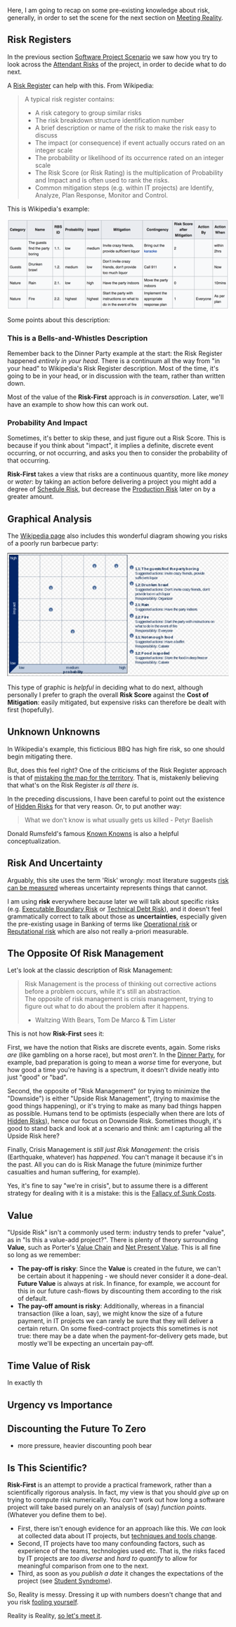 Here, I am going to recap on some pre-existing knowledge about risk, generally, in order to set the scene for the next section on [Meeting Reality](Meeting-Reality).  

## Risk Registers

In the previous section [Software Project Scenario](Software-Project-Scenario) we saw how you try to look across the [Attendant Risks](Attendant-Risk) of the project, in order to decide what to do next.  

A [Risk Register](https://en.wikipedia.org/wiki/Risk_register) can help with this.  From Wikipedia:

> A typical risk register contains:
> 
> - A risk category to group similar risks
> - The risk breakdown structure identification number
> - A brief description or name of the risk to make the risk easy to discuss
> - The impact (or consequence) if event actually occurs rated on an integer scale
> - The probability or likelihood of its occurrence rated on an integer scale
> - The Risk Score (or Risk Rating) is the multiplication of Probability and Impact and is often used to rank the risks.
> - Common mitigation steps (e.g. within IT projects) are Identify, Analyze, Plan Response, Monitor and Control.

This is Wikipedia's example:

![Wikipedia Risk Register](images/WikipediaRiskRegister2.png)

Some points about this description:

### This is a Bells-and-Whistles Description

Remember back to the Dinner Party example at the start: the Risk Register happened *entirely in your head*.  There is a continuum all the way from "in your head" to Wikipedia's Risk Register description.  Most of the time, it's going to be in your head, or in discussion with the team, rather than written down.   

Most of the value of the **Risk-First** approach is _in conversation_.  Later, we'll have an example to show how this can work out.

### Probability And Impact

Sometimes, it's better to skip these, and just figure out a Risk Score.  This is because if you think about "impact", it implies a definite, discrete event occurring, or not occurring, and asks you then to consider the probability of that occurring. 

**Risk-First** takes a view that risks are a continuous quantity, more like _money_ or _water_:  by taking an action before delivering a project you might add a degree of [Schedule Risk](Schedule-Risk), but decrease the [Production Risk](Production-Risk) later on by a greater amount.   


## Graphical Analysis

The [Wikipedia page](https://en.wikipedia.org/wiki/Risk_register) also includes this wonderful diagram showing you risks of a poorly run barbecue party:

![Wikipedia Risk Register](images/WikipediaRiskRegister1.png)

This type of graphic is _helpful_ in deciding what to do next, although personally I prefer to graph the overall **Risk Score** against the **Cost of Mitigation**:   easily mitigated, but expensive risks can therefore be dealt with first (hopefully).

## Unknown Unknowns

In Wikipedia's example, this ficticious BBQ has high fire risk, so one should begin mitigating there.  

But, does this feel right?  One of the criticisms of the Risk Register approach is that of [mistaking the map for the territory](Map-And-Territory).  That is, mistakenly believing that what's on the Risk Register _is all there is_.  

In the preceding discussions, I have been careful to point out the existence of [Hidden Risks](Attendant-Risk) for that very reason. Or, to put another way:

> What we don't know is what usually gets us killed 
>     - Petyr Baelish

Donald Rumsfeld's famous [Known Knowns](https://en.wikipedia.org/wiki/There_are_known_knowns) is also a helpful conceptualization.

## Risk And Uncertainty

Arguably, this site uses the term 'Risk' wrongly:  most literature suggests [risk can be measured](https://keydifferences.com/difference-between-risk-and-uncertainty.html) whereas uncertainty represents things that cannot.  

I am using **risk** everywhere because later we will talk about specific risks (e.g. [Executable Boundary Risk](Executable-Boundary-Risk) or [Technical Debt Risk](Technical-Debt)), and it doesn't feel grammatically correct to talk about those as **uncertainties**, especially given the pre-existing usage in Banking of terms like [Operational risk](https://en.wikipedia.org/wiki/Operational_risk) or [Reputational risk](https://www.investopedia.com/terms/r/reputational-risk.asp) which are also not really a-priori measurable.

## The Opposite Of Risk Management

Let's look at the classic description of Risk Management:

> Risk Management is the process of thinking out corrective actions before a problem occurs, while it's still an abstraction.  
> The opposite of risk management is crisis management, trying to figure out what to do about the problem after it happens.
> - Waltzing With Bears, Tom De Marco & Tim Lister

This is not how **Risk-First** sees it:  

First, we have the notion that Risks are discrete events, again.  Some risks _are_ (like gambling on a horse race), but most _aren't_.  In the [Dinner Party](Introduction), for example, bad preparation is going to mean a _worse_ time for everyone, but how good a time you're having is a spectrum, it doesn't divide neatly into just "good" or "bad".  

Second, the opposite of "Risk Management" (or trying to minimize the "Downside") is either "Upside Risk Management", (trying to maximise the good things happening), or it's trying to make as many bad things happen as possible.  Humans tend to be optimists (especially when there are lots of [Hidden Risks](Attendant-Risk)), hence our focus on Downside Risk.  Sometimes though, it's good to stand back and look at a scenario and think:  am I capturing all the Upside Risk here?

Finally, Crisis Management is _still just Risk Management_:  the crisis (Earthquake, whatever) has _happened_.  You can't manage it because it's in the past.   All you can do is Risk Manage the future (minimize further casualties and human suffering, for example).    

Yes, it's fine to say "we're in crisis", but to assume there is a different strategy for dealing with it is a mistake:  this is the [Fallacy of Sunk Costs](https://en.wikipedia.org/wiki/Sunk_costs). 

## Value

"Upside Risk" isn't a commonly used term:  industry tends to prefer "value", as in "Is this a value-add project?".  There is plenty of theory surrounding **Value**, such as Porter's [Value Chain]() and [Net Present Value]().  This is all fine so long as we remember:

 - **The pay-off is risky**: Since the **Value** is created in the future, we can't be certain about it happening - we should never consider it a done-deal.  **Future Value** is always at risk.  In finance, for example, we account for this in our future cash-flows by discounting them according to the risk of default.
 - **The pay-off amount is risky**:  Additionally, whereas in a financial transaction (like a loan, say), we might know the size of a future payment, in IT projects we can rarely be sure that they will deliver a certain return.  On some fixed-contract projects this sometimes is not true: there may be a date when the payment-for-delivery gets made, but mostly we'll be expecting an uncertain pay-off. 
 
## Time Value of Risk

In exactly th
 
 
## Urgency vs Importance 


## Discounting the Future To Zero

- more pressure, heavier discounting
pooh bear 

## Is This Scientific?

**Risk-First** is an attempt to provide a practical framework, rather than a scientifically rigorous analysis.  In fact, my view is that you should _give up_ on trying to compute risk numerically.  You _can't_ work out how long a software project will take based purely on an analysis of (say) _function points_.  (Whatever you define them to be).

- First, there isn't enough evidence for an approach like this.  We _can_ look at collected data about IT projects, but [techniques and tools change](Silver-Bullets).
- Second,  IT projects have too many confounding factors, such as experience of the teams, 
technologies used etc.  That is, the risks faced by IT projects are _too diverse_ and _hard to quantify_ to allow for meaningful comparison from one to the next.
- Third, as soon as you _publish a date_ it changes the expectations of the project (see [Student Syndrome](Schedule-Risk)).

So, Reality is messy.  Dressing it up with numbers doesn't change that and you risk [fooling yourself](Map-And-Territory).   

Reality is Reality, [so let's meet it](Meeting-Reality). 

